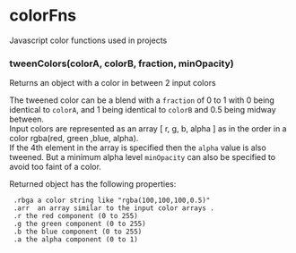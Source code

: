 # colorFns
Javascript color functions used in projects


### tweenColors(colorA, colorB, fraction, minOpacity)
Returns an object with a color in between 2 input colors

The tweened color can be a blend with a `fraction` of 0 to 1
with 0 being identical to `colorA`, and 1 being identical to `colorB`
and 0.5 being midway between.  
Input colors are represented as an array [ r, g, b, alpha ] as in the order in a color rgba(red, green ,blue, alpha).  
If the 4th element in the array is specified then the `alpha` value is also tweened.  But a minimum alpha level `minOpacity` can also be specified to avoid too faint of a color.

Returned object has the following properties:   

     .rbga a color string like "rgba(100,100,100,0.5)"   
     .arr  an array similar to the input color arrays . 
     .r the red component (0 to 255)   
     .g the green component (0 to 255)   
     .b the blue component (0 to 255)  
     .a the alpha component (0 to 1)

